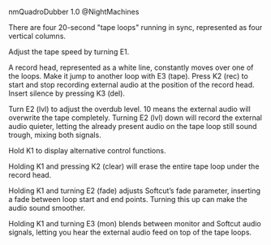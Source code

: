 nmQuadroDubber
1.0 @NightMachines

There are four 20-second "tape loops" running in sync, represented as four vertical columns.

Adjust the tape speed by turning E1.

A record head, represented as a white line, constantly moves over one of the loops. Make it jump to another loop with E3 (tape). Press K2 (rec) to start and stop recording external audio at the position of the record head. Insert silence by pressing K3 (del).

Turn E2 (lvl) to adjust the overdub level. 10 means the external audio will overwrite the tape completely. Turning E2 (lvl) down will record the external audio quieter, letting the already present audio on the tape loop still sound trough, mixing both signals.

Hold K1 to display alternative control functions.

Holding K1 and pressing K2 (clear) will erase the entire tape loop under the record head.

Holding K1 and turning E2 (fade) adjusts Softcut’s fade parameter, inserting a fade between loop start and end points. Turning this up can make the audio sound smoother.

Holding K1 and turning E3 (mon) blends between monitor and Softcut audio signals, letting you hear the external audio feed on top of the tape loops.
